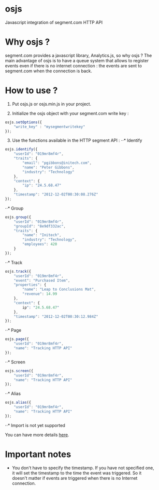 # osjs
Javascript integration of segment.com HTTP API

# Why osjs ? 
segment.com provides a javascript library, Analytics.js, so why osjs ?
The main advantage of osjs is to have a queue system that allows to register events even if there is no internet connection : the events are sent to segment.com when the connection is back.

# How to use ?
1. Put osjs.js or osjs.min.js in your project.

2. Initialize the osjs object with your segment.com write key :
```javascript
osjs.setOptions({
	"write_key" : "mysegmentwritekey"
});
```

3. Use the functions available in the HTTP segment API :
⋅⋅* Identify
```javascript
osjs.identify({
	"userId": "019mr8mf4r",
	"traits": {
		"email": "pgibbons@initech.com",
		"name": "Peter Gibbons",
		"industry": "Technology"
	},
	"context": {
		"ip": "24.5.68.47"
	},
	"timestamp": "2012-12-02T00:30:08.276Z"
});
```

⋅⋅* Group
```javascript
osjs.group({
	"userId": "019mr8mf4r",
	"groupId": "8e9df332ac",
	"traits": {
		"name": "Initech",
		"industry": "Technology",
		"employees": 420
	}
});
```

⋅⋅* Track
```javascript
osjs.track({
	"userId": "019mr8mf4r",
	"event": "Purchased Item",
	"properties": {
		"name": "Leap to Conclusions Mat",
		"revenue": 14.99
	},
	"context": {
		ip": "24.5.68.47"
	},
	"timestamp": "2012-12-02T00:30:12.984Z"
});
```

⋅⋅* Page
```javascript
osjs.page({
	"userId": "019mr8mf4r",
	"name": "Tracking HTTP API"
});
```

⋅⋅* Screen
```javascript
osjs.screen({
	"userId": "019mr8mf4r",
	"name": "Tracking HTTP API"
});
```

⋅⋅* Alias
```javascript
osjs.alias({
	"userId": "019mr8mf4r",
	"name": "Tracking HTTP API"
});
```

⋅⋅* Import is not yet supported

You can have more details [here](https://segment.com/docs/libraries/http/).

# Important notes
* You don't have to specify the timestamp. If you have not specified one, it will set the timestamp to the time the event was triggered. So it doesn't matter if events are triggered when there is no Internet connection.
